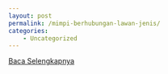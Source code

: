 ```yaml
---
layout: post
permalink: /mimpi-berhubungan-lawan-jenis/
categories:
    - Uncategorized
---
```


[Baca Selengkapnya](/05)